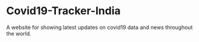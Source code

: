 # Covid19-Tracker-India
A website for showing latest updates on covid19 data and news throughout the world. 
